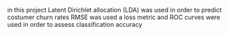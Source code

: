 in this project Latent Dirichlet allocation (LDA) was used in order to predict costumer churn rates 
RMSE was used a loss metric and ROC curves were used in order to assess classification accuracy 
